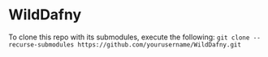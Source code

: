 # WildDafny

To clone this repo with its submodules, execute the following:
`git clone --recurse-submodules https://github.com/yourusername/WildDafny.git`
